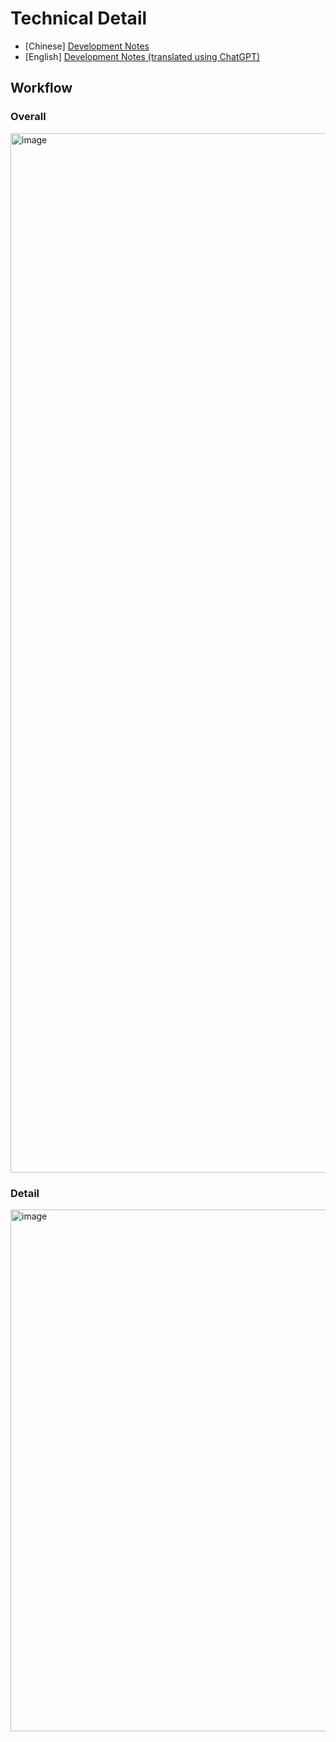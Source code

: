 # Technical Detail
- \[Chinese\] [Development Notes](https://medium.com/zrealm-ios-dev/zmarkupparser-html-string-%E8%BD%89%E6%8F%9B-nsattributedstring-%E5%B7%A5%E5%85%B7-a5643de271e4)
- \[English\] [Development Notes (translated using ChatGPT)](https://zhgchg.li/posts/2724f02f6e7_en/)

## Workflow

### Overall
<img width="1663" alt="image" src="https://user-images.githubusercontent.com/33706588/224504865-e23e8aa6-7e38-454b-86a3-d27054e5d0f9.png">

### Detail
<img width="835" alt="image" src="https://user-images.githubusercontent.com/33706588/224503026-737fc07d-12d1-4368-b6c5-59a3bbf56b30.png">
